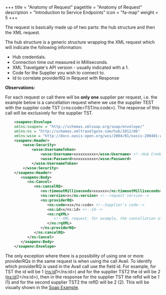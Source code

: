 +++
title = "Anatomy of Request"
pagetitle = "Anatomy of Request"
description = "Introduction to Service Endpoints"
icon = "fa-map"
weight = 5
+++


The request is basically made up of two parts: the hub structure and then the XML request.

The hub structure is a generic structure wrapping the XML request which will indicate the following information:

-   Hub credentials.
-   Connection time out measured in Milliseconds.
-   XML Travelgate's API version - usually indicated with a 1.
-   Code for the Supplier you wish to connect to.
-   Id to correlate providerRQ in Request with Response

**Observations:**

For each request or call there will be **only one** supplier per request, i.e. the example below is a cancellation request where we use the supplier TEST with the supplier code TST (\<ns:code\>TST/ns:code\>).
The response of this call will be exclusively for the supplier TST.


``` xml
    <soapenv:Envelope
    xmlns:soapenv = "http://schemas.xmlsoap.org/soap/envelope/"
    xmlns:ns = "http://schemas.xmltravelgate.com/hub/2012/06"
    xmlns:wsse = "http://docs.oasis-open.org/wss/2004/01/oasis-200401-wss-wssecurity-secext-1.0.xsd">
    <soapenv:Header>
        <wsse:Security>
            <wsse:UsernameToken>
                <wsse:Username>xxxxxxxxxx</wsse:Username> <!--Hub Credentials-->
                <wsse:Password>xxxxxxxxxx</wsse:Password>
            </wsse:UsernameToken>
        </wsse:Security>
    </soapenv:Header>
       <soapenv:Body>
          <ns:Cancel>
             <ns:cancelRQ>
                <ns:timeoutMilliseconds>xxxxxx</ns:timeoutMilliseconds> <!--Hub timeoutMillisecond-->
                <ns:version>x</ns:version> <!--request version-->
                <ns:providerRQ>
                   <ns:code>xxx/ns:code> <!--Supplier's code-->
                   <ns:id>x/ns:id> <!--Id-->
                   <ns:rqXML>
                      <!--XML request, for example, the cancellation of a hotel reservation-->
                   </ns:rqXML>
                </ns:providerRQ>
             </ns:cancelRQ>
          </ns:Cancel>
       </soapenv:Body>
    </soapenv:Envelope>
```

The only exception where there is a possibility of using one or more providerRQs in the same request is when using the call Avail. To identify which providerRQ is used in the Avail call use the field id.
For example, for TST the id will be 1 (<ns:id>1</ns:id>) and for the supplier TST2 the id will be 2 (<ns:id>2</ns:id>), then in the response for the supplier TST the refId will be 1 (<refId>1</refId>) and for the second supplier TST2 the refID will be 2 (<refId>2</refId>). This will be visually shown in the [Soap Example](/docs/hotel/soap-examples).
